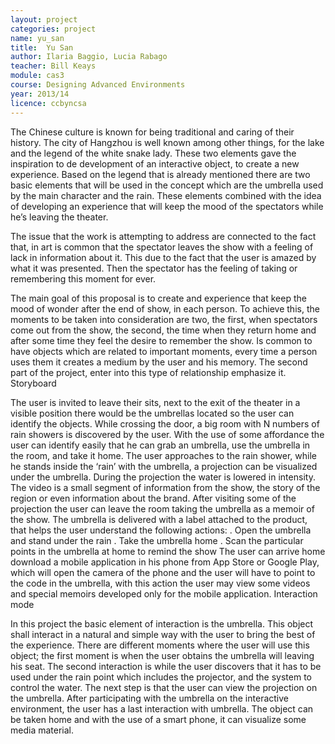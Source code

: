 ```yaml
---
layout: project
categories: project
name: yu_san
title:  Yu San
author: Ilaria Baggio, Lucia Rabago
teacher: Bill Keays
module: cas3
course: Designing Advanced Environments
year: 2013/14
licence: ccbyncsa
---
```

The Chinese culture is known for being traditional and caring of their history. The city of Hangzhou is well known among other things, for the lake and the legend of the white snake lady. These two elements gave the inspiration to de development of an interactive object, to create a new experience. Based on the legend that is already mentioned there are two basic elements that will be used in the concept which are the umbrella used by the main character and the rain. These elements combined with the idea of developing an experience that will keep the mood of the spectators while he’s leaving the theater.

The issue that the work is attempting to address are connected to the fact that, in art is common that the spectator leaves the show with a feeling of lack in information about it. This due to the fact that the user is amazed by what it was presented. Then the spectator has the feeling of taking or remembering this moment for ever.

The main goal of this proposal is to create and experience that keep the mood of wonder after the end of show, in each person.
To achieve this, the moments to be taken into consideration are two, the first, when spectators come out from the show, the second, the time when they return home and after some time they feel the desire to remember the show.
Is common to have objects which are related to important moments, every time a person uses them it creates a medium by the user and his memory. The second part of the project, enter into this type of relationship emphasize it.
Storyboard

The user is invited to leave their sits, next to the exit of the theater in a visible position there would be the umbrellas located so the user can identify the objects. While crossing the door, a big room with N numbers of rain showers is discovered by the user. With the use of some affordance the user can identify easily that he can grab an umbrella, use the umbrella in the room, and take it home. The user approaches to the rain shower, while he stands inside the ‘rain’ with the umbrella, a projection can be visualized under the umbrella.
During the projection the water is lowered in intensity. The video is a small segment of information from the show, the story of the region or even information about the brand. After visiting some of the projection the user can leave the room taking the umbrella as a memoir of the show.
The umbrella is delivered with a label attached to the product, that helps the user understand the following actions:
. Open the umbrella and stand under the rain
. Take the umbrella home
. Scan the particular points in the umbrella at home to remind the show
The user can arrive home download a mobile application in his phone from App Store or Google Play, which will open the camera of the phone and the user will have to point to the code in the umbrella, with this action the user may view some videos and special memoirs developed only for the mobile application.
Interaction mode

In this project the basic element of interaction is the umbrella. This object shall interact in a natural and simple way with the user to bring the best of the experience. There are different moments where the user will use this object; the first moment is when the user obtains the umbrella will leaving his seat. The second interaction is while the user discovers that it has to be used under the rain point which includes the projector, and the system to control the water. The next step is that the user can view the projection on the umbrella. After participating with the umbrella on the interactive environment, the user has a last interaction with umbrella. The object can be taken home and with the use of a smart phone, it can visualize some media material. 